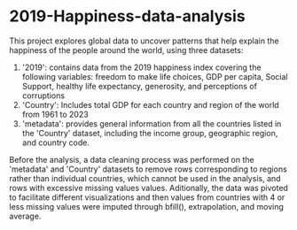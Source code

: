 # 2019-Happiness-data-analysis
This project explores global data to uncover patterns that help explain the happiness of the people around the world, using three datasets:
1. '2019': contains data from the 2019 happiness index covering the following variables: freedom to make life choices, GDP per capita, Social Support, healthy life expectancy, generosity, and perceptions of corruptions
2. 'Country': Includes total GDP for each country and region of the world from 1961 to 2023
3. 'metadata': provides general information from all the countries listed in the 'Country' dataset, including the income group, geographic region, and country code.

Before the analysis, a data cleaning process was performed on the 'metadata' and 'Country' datasets to remove rows corresponding to regions rather than individual countries, which cannot be used in the analysis, and rows with excessive missing values values. Aditionally, the data was pivoted to facilitate different visualizations and then values from countries with 4 or less missing values were imputed through bfill(), extrapolation, and moving average.
